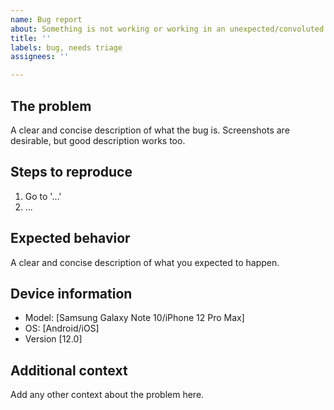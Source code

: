 ```yaml
---
name: Bug report
about: Something is not working or working in an unexpected/convoluted way
title: ''
labels: bug, needs triage
assignees: ''

---
```


## The problem
A clear and concise description of what the bug is. Screenshots are desirable, but good description works too.

## Steps to reproduce
1. Go to '...'
2. ...

## Expected behavior
A clear and concise description of what you expected to happen.

## Device information
- Model: [Samsung Galaxy Note 10/iPhone 12 Pro Max]
- OS: [Android/iOS]
- Version [12.0]

## Additional context
Add any other context about the problem here.

